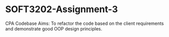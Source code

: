 # SOFT3202-Assignment-3

CPA Codebase
Aims: To refactor the code based on the client requirements and demonstrate good OOP design principles. 
